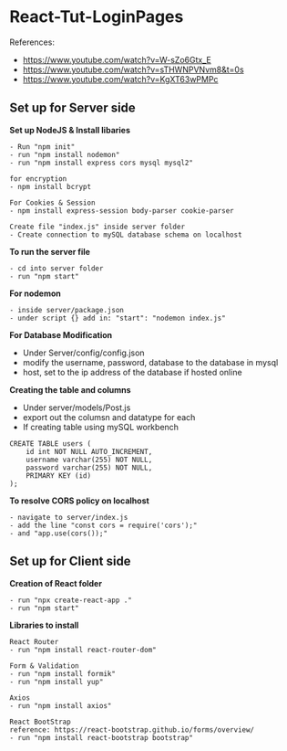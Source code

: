 # React-Tut-LoginPages
References: 
- https://www.youtube.com/watch?v=W-sZo6Gtx_E
- https://www.youtube.com/watch?v=sTHWNPVNvm8&t=0s
- https://www.youtube.com/watch?v=KgXT63wPMPc

## Set up for Server side
**Set up NodeJS & Install libaries**
```
- Run "npm init"
- run "npm install nodemon"
- run "npm install express cors mysql mysql2"

for encryption
- npm install bcrypt

For Cookies & Session
- npm install express-session body-parser cookie-parser

Create file "index.js" inside server folder
- Create connection to mySQL database schema on localhost
```

**To run the server file**
```
- cd into server folder
- run "npm start"
```

**For nodemon**
```
- inside server/package.json
- under script {} add in: "start": "nodemon index.js"
```

**For Database Modification**
- Under Server/config/config.json
- modify the username, password, database to the database in mysql
- host, set to the ip address of the database if hosted online

**Creating the table and columns**
- Under server/models/Post.js
- export out the columsn and datatype for each
- If creating table using mySQL workbench
```
CREATE TABLE users (
    id int NOT NULL AUTO_INCREMENT,
    username varchar(255) NOT NULL,
    password varchar(255) NOT NULL,
    PRIMARY KEY (id)
);
```

**To resolve CORS policy on localhost**
```
- navigate to server/index.js
- add the line "const cors = require('cors');"
- and "app.use(cors());"
```

## Set up for Client side

**Creation of React folder**
```
- run "npx create-react-app ."
- run "npm start"
```

**Libraries to install**
```
React Router
- run "npm install react-router-dom"

Form & Validation
- run "npm install formik"
- run "npm install yup"

Axios
- run "npm install axios"

React BootStrap
reference: https://react-bootstrap.github.io/forms/overview/
- run "npm install react-bootstrap bootstrap"
```